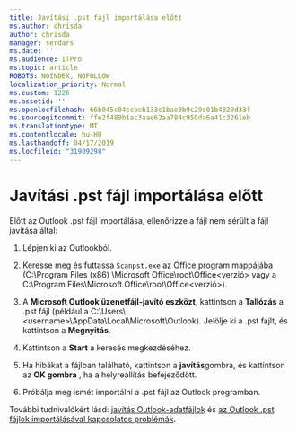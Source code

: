 ```yaml
---
title: Javítási .pst fájl importálása előtt
ms.author: chrisda
author: chrisda
manager: serdars
ms.date: ''
ms.audience: ITPro
ms.topic: article
ROBOTS: NOINDEX, NOFOLLOW
localization_priority: Normal
ms.custom: 1226
ms.assetid: ''
ms.openlocfilehash: 66b045c04ccbeb133e1bae3b9c29e01b4820d33f
ms.sourcegitcommit: ffe2f489b1ac3aae62aa784c959da6a41c3261eb
ms.translationtype: MT
ms.contentlocale: hu-HU
ms.lasthandoff: 04/17/2019
ms.locfileid: "31909298"
---
```

# <a name="repair-pst-file-before-importing"></a>Javítási .pst fájl importálása előtt

Előtt az Outlook .pst fájl importálása, ellenőrizze a fájl nem sérült a fájl javítása által:

1. Lépjen ki az Outlookból.

2. Keresse meg és futtassa `Scanpst.exe` az Office program mappájába (C:\Program Files (x86) \Microsoft Office\root\Office\<verzió\> vagy a C:\Program Files\Microsoft Office\root\Office\<verzió\>).

3. A **Microsoft Outlook üzenetfájl-javító eszközt**, kattintson a **Tallózás** a .pst fájl (például a C:\Users\\<username\>\AppData\Local\Microsoft\Outlook). Jelölje ki a .pst fájlt, és kattintson a **Megnyitás**.

4. Kattintson a **Start** a keresés megkezdéséhez.

5. Ha hibákat a fájlban található, kattintson a **javítás**gombra, és kattintson az **OK gombra** , ha a helyreállítás befejeződött.

6. Próbálja meg ismét importálni a .pst fájl az Outlook programban.

További tudnivalókért lásd: [javítás Outlook-adatfájlok](https://support.office.com/article/25663bc3-11ec-4412-86c4-60458afc5253) és [az Outlook .pst fájlok importálásával kapcsolatos problémák](https://support.office.com/article/2d2e50dc-5c36-4ab2-ab50-f1be733b3d6e).
